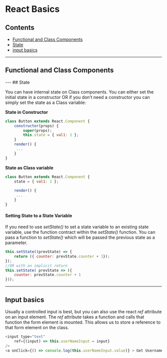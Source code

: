 # React Basics

## Contents

- [Functional and Class Components](#functional-and-class-components)
- [State](#state)
- [input basics](#input-basics)

---

## Functional and Class Components

<div><a name="functional-and-class-components"></a></div>
---
## State

<div><a name="state"></a></div>

You can have internal state on Class components.  You can either set the initial state in a constructor OR if you don’t need a constructor you can simply set the state as a Class variable:

**State in Constructor**
```javascript
class Button extends React.Component {
	constructor(props) {
		super(props);
		this.state = { val1: 1 };
	}
	render() {
	 ...	
	}
}
```
**State as Class variable**
```javascript
class Button extends React.Component {
	state = { val1: 1 };
	
	render() {
	 ...	
	}
}
```
#### Setting State to a State Variable
If you need to use *setState()* to set a state variable to an existing state variable, use the function contract within the *setState()* function.  You can pass a function to *setState()* which will be passed the previous state as a parameter.

```javascript
this.setState((prevState) => {
	return ({ counter: prevState.counter + 1});
});
//OR with an implicit return 
this.setState( prevState => ({
	counter: prevState.counter + 1
}));
```
---

## Input basics 

<div><a name="input-basics"></a></div>

Usually a controlled input is best, but you can also use the react *ref* attribute on an input element.  The *ref* attribute takes a function and calls that function the form element is mounted.
This allows us to store a reference to that form element on the class.
```javascript
<input type="text"
	ref={(input) => this.userNameInput = input}
/>
<a onClick={() => console.log(this.userNameInput.value)} > Get Username</a>
```